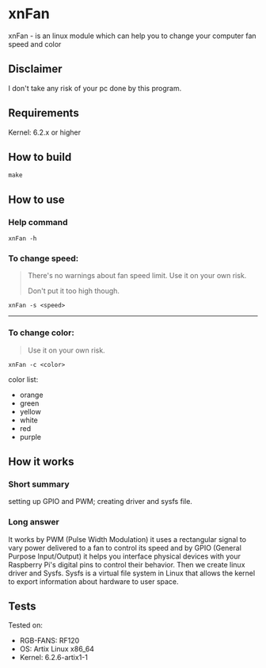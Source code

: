 # xnFan
xnFan - is an linux module which can help you to change your computer fan speed and color

## Disclaimer

I don't take any risk of your pc done by this program.

## Requirements

Kernel: 6.2.x or higher

## How to build

```
make

```

## How to use

### Help command

```
xnFan -h
```

### To change speed:
> There's no warnings about fan speed limit. Use it on your own risk.
> 
> Don't put it too high though.
```
xnFan -s <speed>
```

<hr>

### To change color:
> Use it on your own risk.
```
xnFan -c <color>
```
color list:
- orange
- green
- yellow
- white
- red
- purple

## How it works

### Short summary

setting up GPIO and PWM; creating driver and sysfs file.

### Long answer

It works by PWM (Pulse Width Modulation) it uses a rectangular signal to vary power delivered to a fan to control its speed and by GPIO (General Purpose Input/Output) it helps you interface physical devices with your Raspberry Pi's digital pins to control their behavior. Then we create linux driver and Sysfs. Sysfs is a virtual file system in Linux that allows the kernel to export information about hardware to user space.

## Tests

Tested on:
- RGB-FANS: RF120
- OS: Artix Linux x86_64
- Kernel: 6.2.6-artix1-1
